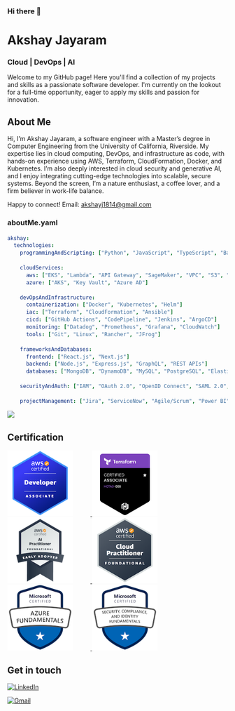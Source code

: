 ### Hi there 👋

<!--Credits for template: https://github.com/mansithanki -->


<!-- section - intro -->
# Akshay Jayaram
### Cloud | DevOps | AI
Welcome to my GitHub page! Here you'll find a collection of my projects and skills as a passionate software developer. I'm currently on the lookout for a full-time opportunity, eager to apply my skills and passion for innovation.

## About Me
Hi, I’m Akshay Jayaram, a software engineer with a Master’s degree in Computer Engineering from the University of California, Riverside. My expertise lies in cloud computing, DevOps, and infrastructure as code, with hands-on experience using AWS, Terraform, CloudFormation, Docker, and Kubernetes. I’m also deeply interested in cloud security and generative AI, and I enjoy integrating cutting-edge technologies into scalable, secure systems. Beyond the screen, I’m a nature enthusiast, a coffee lover, and a firm believer in work-life balance.

Happy to connect!
Email: akshayj1814@gmail.com

### aboutMe.yaml

```yaml
akshay:   
  technologies:
    programmingAndScripting: ["Python", "JavaScript", "TypeScript", "Bash/Shell scripting"]
    
    cloudServices:
      aws: ["EKS", "Lambda", "API Gateway", "SageMaker", "VPC", "S3", "EC2", "CloudFront"]
      azure: ["AKS", "Key Vault", "Azure AD"]
      
    devOpsAndInfrastructure:
      containerization: ["Docker", "Kubernetes", "Helm"]
      iac: ["Terraform", "CloudFormation", "Ansible"]
      cicd: ["GitHub Actions", "CodePipeline", "Jenkins", "ArgoCD"]
      monitoring: ["Datadog", "Prometheus", "Grafana", "CloudWatch"]
      tools: ["Git", "Linux", "Rancher", "JFrog"]
      
    frameworksAndDatabases:
      frontend: ["React.js", "Next.js"]
      backend: ["Node.js", "Express.js", "GraphQL", "REST APIs"]
      databases: ["MongoDB", "DynamoDB", "MySQL", "PostgreSQL", "ElasticSearch", "Redis"]
      
    securityAndAuth: ["IAM", "OAuth 2.0", "OpenID Connect", "SAML 2.0", "Azure AD", "JWT"]
    
    projectManagement: ["Jira", "ServiceNow", "Agile/Scrum", "Power BI"]
```
![](https://komarev.com/ghpvc/?username=Akshay-Jayaram&color=blue&style=for-the-badge)


<!-- section - job details -->

## Certification

<a href="https://www.credly.com/badges/cccaeb38-56ba-43fe-aa1b-c95a8dd4baac/public_url">
  <img src="./developer-associate.png" alt="AWS Certified Developer – Associate" width="150" height="150" style="margin-right: 40px;">
</a>
<a href="https://www.credly.com/badges/cccaeb38-56ba-43fe-aa1b-c95a8dd4baac/public_url">
  <img src="./terraform-associate.png" alt="HashiCorp Certified: Terraform Associate" width="150" height="150" style="margin-right: 40px;">
</a>
<a href="https://www.credly.com/badges/f815036f-4eea-4422-b31c-0f4d84f58755/public_url">
  <img src="./ai.png" alt="AWS Certified AI Practitioner" width="150" height="150" style="margin-right: 40px;">
</a>
<a href="https://www.credly.com/badges/73849694-12b1-4f52-91c2-2cf6fa46fd25/linked_in_profile">
  <img src="./cloud-practitioner.png" alt="AWS Certified Cloud Practitioner" width="150" height="150" style="margin-right: 40px;">
</a>
<a href="https://learn.microsoft.com/en-us/users/jayaramakshay-7505/credentials/a7273c77d8291f2d">
  <img src="./azure-fundamentals.png" alt="Microsoft Certified: Azure Fundamentals" width="150" height="150" style="margin-right: 40px;">
</a>
<a href="https://learn.microsoft.com/api/credentials/share/en-us/JAYARAMAKSHAY-7505/A811E2FFEF3D52EF?sharingId=B6702B394732500D">
  <img src="./security.png" alt="Microsoft Certified: Security, Compliance, and Identity Fundamentals" width="150" height="150">
</a>


## Get in touch

<a href="https://www.linkedin.com/in/akshay-jayaram/"><img alt="LinkedIn" src="https://img.shields.io/badge/linkedin-%230A66C2?style=for-the-badge&logo=linkedin&logoColor=white"/></a> &nbsp;

<a href="mailto:akshayj1814@gmail.com"><img alt="Gmail" src="https://img.shields.io/badge/gmail-%23EA4335?style=for-the-badge&logo=gmail&logoColor=white" /></a> &nbsp;





